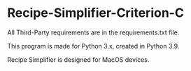 # Recipe-Simplifier-Criterion-C

All Third-Party requirements are in the requirements.txt file.

This program is made for Python 3.x, created in Python 3.9. 

Recipe Simplifier is designed for MacOS devices.
